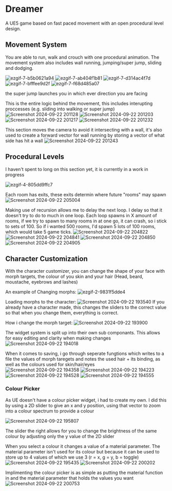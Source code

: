 # Dreamer
A UE5 game based on fast paced movement with an open procedural level design.

## Movement System
You are able to run, walk and crouch with one procedural animation. The movement system also includes wall running, jumping/super jump, sliding and dodging.

![ezgif-7-b5b0621a94](https://github.com/user-attachments/assets/7619d05e-b12b-4505-9155-7ed1b8e7c860)
![ezgif-7-ab404f1b81](https://github.com/user-attachments/assets/8570e488-c533-495d-8eec-422bfc4cc3be)
![ezgif-7-d314ac4f7d](https://github.com/user-attachments/assets/c5ce14db-82df-4526-ba53-0cfc68a94095)
![ezgif-7-bfffee9d2f](https://github.com/user-attachments/assets/8747117b-b98e-4579-a648-261311ac5d53)
![ezgif-7-f68d485a07](https://github.com/user-attachments/assets/7dea635b-d4ff-4faf-8ea4-3affd2b5ebd8)

the super jump launches you in which ever direction you are facing


This is the entire logic behind the movement, this includes interupting proccesses (e.g. sliding into walking or super jump)
![Screenshot 2024-09-22 201128](https://github.com/user-attachments/assets/1391eca9-bee2-42e7-8b0d-90c649567679)
![Screenshot 2024-09-22 201203](https://github.com/user-attachments/assets/9663188b-170a-4c13-8993-fb14679af974)
![Screenshot 2024-09-22 201217](https://github.com/user-attachments/assets/1fdb15dc-2bf3-454d-9bbe-d124d348b007)
![Screenshot 2024-09-22 201232](https://github.com/user-attachments/assets/2a54eb7c-797d-4b65-a856-0bdc809ea5a3)

This section moves the camera to avoid it intersecting with a wall, it's also used to create a forward vector for wall running by storing a vector of what side has hit a wall
![Screenshot 2024-09-22 201243](https://github.com/user-attachments/assets/079f4286-aca1-48ba-80fa-d71f1dacce5c)

## Procedural Levels
I haven't spent to long on this section yet, it is currently in a work in progress

![ezgif-4-805dd9ffc7](https://github.com/user-attachments/assets/8ca3fc94-c22e-4a10-af95-a76f7da472d5)

Each room has exits, these exits determin where future "rooms" may spawn
![Screenshot 2024-09-22 205004](https://github.com/user-attachments/assets/2aba4329-aa28-4c28-9d4d-5b07cb624cf2)

Making use of recursion allows me to delay the next loop. I delay so that it doesn't try to do to much in one loop.
Each loop spawns in X amount of rooms, if we try to spawn to many rooms in at one go, it can crash, so i stick to sets of 100.
So if i wanted 500 rooms, I'd spawn 5 lots of 100 rooms, which would take 5 game ticks.
![Screenshot 2024-09-22 204822](https://github.com/user-attachments/assets/409602b1-544d-4c36-8587-3fc53ade69d3)
![Screenshot 2024-09-22 204841](https://github.com/user-attachments/assets/49336946-5c45-4c99-b58a-221ddb3cb099)
![Screenshot 2024-09-22 204850](https://github.com/user-attachments/assets/c0ef6913-d99a-4072-a817-0aebdf00c6a6)
![Screenshot 2024-09-22 204905](https://github.com/user-attachments/assets/58c354d0-0c0b-43b9-9490-1bd3067a5aa7)



## Character Customization

 With the character customizer, you can change the shape of your face with morph targets, the colour of you skin and your hair (Head, beard, moustache, eyebrows and lashes)

An example of Changing morphs:
![ezgif-2-9831f5dde4](https://github.com/user-attachments/assets/477c823d-4d62-41d0-8bc9-4616f538badb)


Loading morphs to the character:
![Screenshot 2024-09-22 193540](https://github.com/user-attachments/assets/877e2331-f0b0-4c83-8756-be563c626f79)
If you already have a character made, this changes the sliders to the correct value so that when you change them, everything is correct.


How i change the morph target:
![Screenshot 2024-09-22 193900](https://github.com/user-attachments/assets/07e77130-6888-4ef1-b7c9-6714b474e621)


The widget system is split up into their own sub componants. This allows for easy editing and clarity when making changes
![Screenshot 2024-09-22 194018](https://github.com/user-attachments/assets/399862f3-d975-4cde-a28e-6d5a108180f8)


When it comes to saving, i go through seperate fungtions which writes to a file the values of morph taregets and notes the used hair + its binding, as well as the colours used for skin/hair/eyes
![Screenshot 2024-09-22 194358](https://github.com/user-attachments/assets/a6912f3a-36d5-49b7-b5ee-53801b1c0db5)
![Screenshot 2024-09-22 194223](https://github.com/user-attachments/assets/b5798e8d-91de-4fac-8546-cd7834988557)
![Screenshot 2024-09-22 194528](https://github.com/user-attachments/assets/740d0845-773a-42e2-b8ba-cb1d46d2b203)
![Screenshot 2024-09-22 194555](https://github.com/user-attachments/assets/13adce66-84bc-466f-851e-6476bd176cea)

### Colour Picker
As UE doesn't have a colour picker widget, i had to create my own. I did this by using a 2D slider to give an x and y position, 
using that vector to zoom into a colour spectrum to provide a colour

![Screenshot 2024-09-22 195807](https://github.com/user-attachments/assets/ab4535cd-fb41-4950-994b-9a607e5b4f7e)

The slider the right allows for you to change the brightness of the same colour by adjusting only the y value of the 2D slider


When you select a colour it changes a value of a material parameter. The material parameter isn't used for its colour but because it can be used to store up to 4 values of which we use 3 (r = x, g = y, b = toggle)
![Screenshot 2024-09-22 195435](https://github.com/user-attachments/assets/1867c48f-8399-4e19-9635-7f04c642e1ea)
![Screenshot 2024-09-22 200202](https://github.com/user-attachments/assets/f66f2add-8fa9-40ef-baf4-067a363ef7a1)

Implimenting the colour picker is as simple as putting the material function in and the material parameter that holds the values you want
![Screenshot 2024-09-22 200753](https://github.com/user-attachments/assets/70bcb03f-9802-4d2d-a5bf-c1c4168fbcbf)
